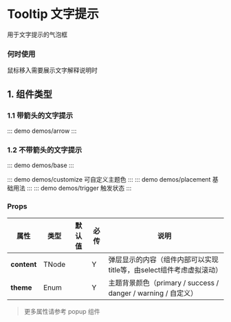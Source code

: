 # Tooltip 文字提示

用于文字提示的气泡框

### 何时使用
鼠标移入需要展示文字解释说明时

## 1. 组件类型
### 1.1 带箭头的文字提示

::: demo demos/arrow
:::

### 1.2 不带箭头的文字提示
::: demo demos/base
:::

::: demo demos/customize 可自定义主题色
:::
::: demo demos/placement 基础用法
:::
::: demo demos/trigger 触发状态
:::

### Props

| 属性 | 类型| 默认值| 必传| 说明|
|-----|-----|-----|-----|-----|
|**content** |TNode| | Y| 弹层显示的内容（组件内部可以实现title等，由select组件考虑虚拟滚动）|
|**theme** |Enum| | Y| 主题背景颜色（primary / success / danger / warning / 自定义）|

> 更多属性请参考 popup 组件
